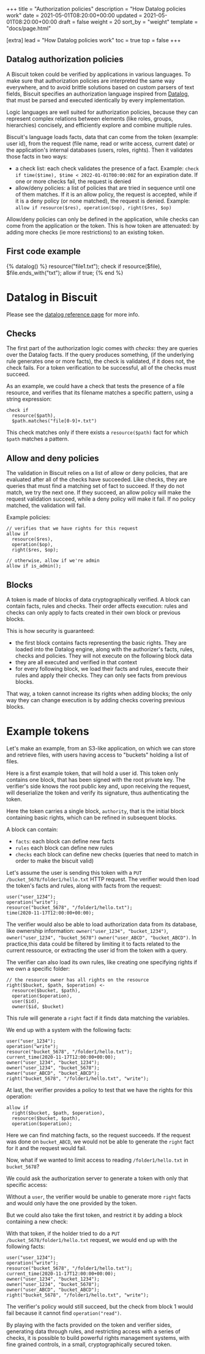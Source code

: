 +++
title = "Authorization policies"
description = "How Datalog policies work"
date = 2021-05-01T08:20:00+00:00
updated = 2021-05-01T08:20:00+00:00
draft = false
weight = 20
sort_by = "weight"
template = "docs/page.html"

[extra]
lead = "How Datalog policies work"
toc = true
top = false
+++

## Datalog authorization policies

A Biscuit token could be verified by applications in various languages. To make sure that authorization policies are interpreted the same way everywhere, and to avoid brittle solutions based on custom parsers of text fields, Biscuit specifies an authorization language inspired from [Datalog](https://en.wikipedia.org/wiki/Datalog), that must be parsed and executed identically by every implementation.

Logic languages are well suited for authorization policies, because they can represent complex relations between elements (like roles, groups, hierarchies) concisely, and efficiently explore and combine multiple rules.

Biscuit's language loads facts, data that can come from the token (example: user id), from the request (file name, read or write access, current date) or the application's internal databases (users, roles, rights).
Then it validates those facts in two ways:
- a check list: each check validates the presence of a fact. Example: `check if time($time), $time < 2022-01-01T00:00:00Z` for an expiration date. If one or more checks fail, the request is denied
- allow/deny policies: a list of policies that are tried in sequence until one of them matches. If it is an allow policy, the request is accepted, while if it is a deny policy (or none matched), the request is denied. Example: `allow if resource($res), operation($op), right($res, $op)`

Allow/deny policies can only be defined in the application, while checks can come from the application or the token. This is how token are attenuated: by adding more checks (ie more restrictions) to an existing token.

## First code example

<div class="text-left">
{% datalog() %}
resource("file1.txt");
check if resource($file), $file.ends_with("txt");
allow if true;
{% end %}
</div>

# Datalog in Biscuit

Please see the [datalog reference page](../../datalog/reference/) for more info.

## Checks

The first part of the authorization logic comes with _checks_: they are queries over
the Datalog facts. If the query produces something, (if the underlying rule
generates one or more facts), the check is validated, if it does not, the
check fails. For a token verification to be successful, all of the checks
must succeed.

As an example, we could have a check that tests the presence of a file
resource, and verifies that its filename matches a specific pattern,
using a string expression:

```
check if
  resource($path),
  $path.matches("file[0-9]+.txt")
```

This check matches only if there exists a `resource($path)` fact for
which `$path` matches a pattern.

## Allow and deny policies

The validation in Biscuit relies on a list of allow or deny policies, that are
evaluated after all of the checks have succeeded. Like checks, they are queries
that must find a matching set of fact to succeed. If they do not match, we try
the next one. If they succeed, an allow policy will make the request validation
succeed, while a deny policy will make it fail. If no policy matched, the
validation will fail.

Example policies:

```
// verifies that we have rights for this request
allow if
  resource($res),
  operation($op),
  right($res, $op);

// otherwise, allow if we're admin
allow if is_admin();
```

## Blocks

A token is made of blocks of data cryptographically verified. A block can contain
facts, rules and checks. Their order affects execution: rules and checks can only
apply to facts created in their own block or previous blocks.

This is how security is guaranteed:

- the first block contains facts representing the basic rights. They are loaded into the
Datalog engine, along with the authorizer's facts, rules, checks and policies. They will
not execute on the following block data
- they are all executed and verified in that context
- for every following block, we load their facts and rules, execute their rules and apply
their checks. They can only see facts from previous blocks.

That way, a token cannot increase its rights when adding blocks; the only way they can
change execution is by adding checks covering previous blocks.

# Example tokens

Let's make an example, from an S3-like application, on which we can store and
retrieve files, with users having access to "buckets" holding a list of files.

Here is a first example token, that will hold a user id. This token only
contains one block, that has been signed with the root private key. The
verifier's side knows the root public key and, upon receiving the request,
will deserialize the token and verify its signature, thus authenticating
the token.

<bc-token-printer biscuit="EocBCh0KBHVzZXIKCXVzZXJfMTIzNBgCIggKBggHEgIYCBIkCAASIIPrUMvLX3ott2ZS3NDj_mEyaljWpg66t2vVGYrLeKE2GkDSsL9rpeAWGz3h9X6xXAw26xMgGh8oHL_x6e1uZCOGyXlq7NKxkPR9q1CU8_5GlR1Hk20qUYkHTlNX8NzmowYGIiIKIAQ6WdXjpxXh6xLqyA14fI6ZGbcsK9odaAoEx9Cs59r2"></bc-token-printer>


Here the token carries a single block, `authority`, that is the initial block containing basic rights, which can be refined in subsequent blocks.

A block can contain:

 - `facts`: each block can define new facts
 - `rules` each block can define new rules
 - `checks` each block can define new checks (queries that need to match in order to make the biscuit valid)

Let's assume the user is sending this token with a `PUT /bucket_5678/folder1/hello.txt` HTTP
request. The verifier would then load the token's facts and rules, along with
facts from the request:

```
user("user_1234");
operation("write");
resource("bucket_5678", "/folder1/hello.txt");
time(2020-11-17T12:00:00+00:00);
```

The verifier would also be able to load authorization data from its database,
like ownership information: `owner("user_1234", "bucket_1234")`,
`owner("user_1234", "bucket_5678")` `owner("user_ABCD", "bucket_ABCD")`.
In practice,this data could be filtered by limiting it to facts related to
the current ressource, or extracting the user id from the token with a query.

The verifier can also load its own rules, like creating one specifying rights
if we own a specific folder:

```
// the resource owner has all rights on the resource
right($bucket, $path, $operation) <-
  resource($bucket, $path),
  operation($operation),
  user($id),
  owner($id, $bucket)
```

This rule will generate a `right` fact if it finds data matching the variables.

We end up with a system with the following facts:

```
user("user_1234");
operation("write");
resource("bucket_5678", "/folder1/hello.txt");
current_time(2020-11-17T12:00:00+00:00);
owner("user_1234", "bucket_1234");
owner("user_1234", "bucket_5678");
owner("user_ABCD", "bucket_ABCD");
right("bucket_5678", "/folder1/hello.txt", "write");
```

At last, the verifier provides a policy to test that we have the rights for this
operation:

```
allow if
  right($bucket, $path, $operation),
  resource($bucket, $path),
  operation($operation);
```

Here we can find matching facts, so the request succeeds. If the request was
done on `bucket_ABCD`, we would not be able to generate the `right` fact for
it and the request would fail.

Now, what if we wanted to limit access to reading `/folder1/hello.txt` in
`bucket_5678`?

We could ask the authorization server to generate a token with only that specific
access:

<bc-token-printer biscuit="EqUBCjsKC2J1Y2tldF81Njc4ChIvZm9sZGVyMS9oZWxsby50eHQKBHJlYWQYAiIQCg4IBBICGAcSAhgIEgIYCRIkCAASIFmurdZP3Bxp7Y7KU4uMHfn8_DvPNNCtY1keOYHAtzDlGkCp_FQE6mssE5QKKZZKJXYU-fBMlZoqk7vFoNWEJsCjfbTTJ13adV-X3BIDmgix3MtjeU5jNRdzT7ukUYWX4moFIiIKIIrwKKUVBI2l0Ur3VhzUVDOJa5Z3jbirRUUEyUaVH8jK"></bc-token-printer>

Without a `user`, the verifier would be unable to generate more `right` facts
and would only have the one provided by the token.

But we could also take the first token, and restrict it by adding a block containing
a new check:

<bc-token-printer biscuit="EocBCh0KBHVzZXIKCXVzZXJfMTIzNBgCIggKBggHEgIYCBIkCAASIIPrUMvLX3ott2ZS3NDj_mEyaljWpg66t2vVGYrLeKE2GkDSsL9rpeAWGz3h9X6xXAw26xMgGh8oHL_x6e1uZCOGyXlq7NKxkPR9q1CU8_5GlR1Hk20qUYkHTlNX8NzmowYGGrYBCkwKBXF1ZXJ5CgtidWNrZXRfNTY3OAoSL2ZvbGRlcjEvaGVsbG8udHh0CgRyZWFkGAIyGgoYCgIICRIKCAISAhgKEgIYCxIGCAMSAhgMEiQIABIgD1TwTlGCPt97O9PwxHXm_f-Z1gBdhmNQzLm0FBLn9wUaQEtZ-OOxmVbp7ahlGbjOMOaUk5F_F1kwPiFUSF02sWMWDI5uwBsp2gpGiyRuPd3wneA2ZU0H3wDNjXAM1j-LdQoiIgogCCMQbcjX-YsOBZJeWLR8wNu9b7RpdxhQnk4d5ezXjuw="></bc-token-printer>

With that token, if the holder tried to do a `PUT /bucket_5678/folder1/hello.txt`
request, we would end up with the following facts:

```
user("user_1234");
operation("write");
resource("bucket_5678", "/folder1/hello.txt");
current_time(2020-11-17T12:00:00+00:00);
owner("user_1234", "bucket_1234");
owner("user_1234", "bucket_5678");
owner("user_ABCD", "bucket_ABCD");
right("bucket_5678", "/folder1/hello.txt", "write");
```

The verifier's policy would still succeed, but the check from block 1 would
fail because it cannot find `operation("read")`.

By playing with the facts provided on the token and verifier sides, generating
data through rules, and restricting access with a series of checks, it is
possible to build powerful rights management systems, with fine grained controls,
in a small, cryptographically secured token.
